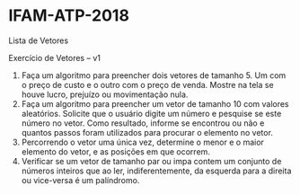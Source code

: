 # IFAM-ATP-2018
Lista de Vetores

Exercício de Vetores – v1
1. Faça um algoritmo para preencher dois vetores de tamanho 5. Um com o preço de custo e o outro com o preço de venda. Mostre na tela se houve lucro, prejuízo ou movimentação nula.
2. Faça um algoritmo para preencher um vetor de tamanho 10 com valores aleatórios. Solicite que o usuário digite um número e pesquise se este número no vetor. Como resultado, informe se encontrou ou não e quantos passos foram utilizados para procurar o elemento no vetor.
3. Percorrendo o vetor uma única vez, determine o menor e o maior elemento do vetor, e as posições em que ocorrem.
4. Verificar se um vetor de tamanho par ou impa contem um conjunto de números inteiros que ao ler, indiferentemente, da esquerda para a direita ou vice-versa é um palíndromo.
